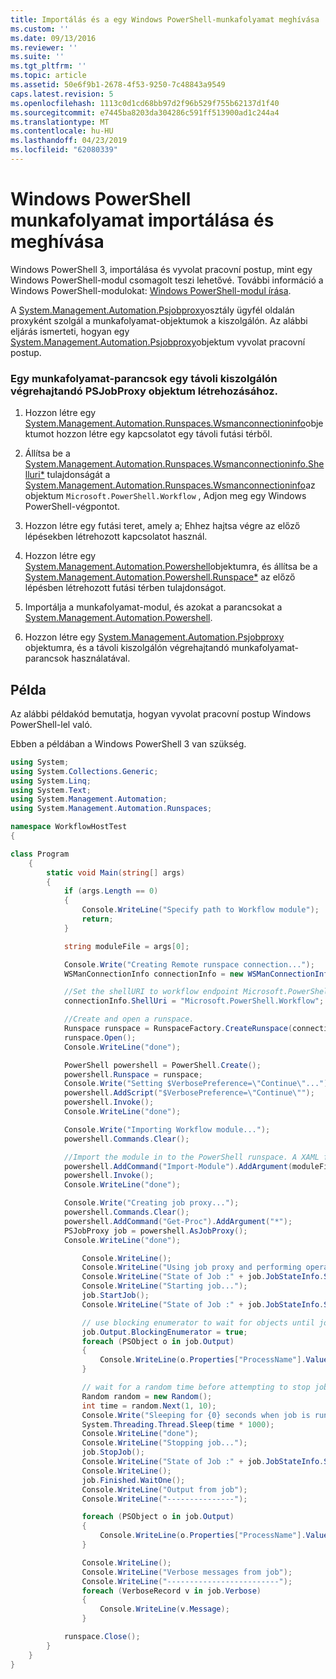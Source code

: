 ```yaml
---
title: Importálás és a egy Windows PowerShell-munkafolyamat meghívása |} A Microsoft Docs
ms.custom: ''
ms.date: 09/13/2016
ms.reviewer: ''
ms.suite: ''
ms.tgt_pltfrm: ''
ms.topic: article
ms.assetid: 50e6f9b1-2678-4f53-9250-7c48843a9549
caps.latest.revision: 5
ms.openlocfilehash: 1113c0d1cd68bb97d2f96b529f755b62137d1f40
ms.sourcegitcommit: e7445ba8203da304286c591ff513900ad1c244a4
ms.translationtype: MT
ms.contentlocale: hu-HU
ms.lasthandoff: 04/23/2019
ms.locfileid: "62080339"
---
```

# <a name="importing-and-invoking-a-windows-powershell-workflow"></a>Windows PowerShell munkafolyamat importálása és meghívása

Windows PowerShell 3, importálása és vyvolat pracovní postup, mint egy Windows PowerShell-modul csomagolt teszi lehetővé. További információ a Windows PowerShell-modulokat: [Windows PowerShell-modul írása](../module/writing-a-windows-powershell-module.md).

A [System.Management.Automation.Psjobproxy](/dotnet/api/System.Management.Automation.PSJobProxy)osztály ügyfél oldalán proxyként szolgál a munkafolyamat-objektumok a kiszolgálón. Az alábbi eljárás ismerteti, hogyan egy [System.Management.Automation.Psjobproxy](/dotnet/api/System.Management.Automation.PSJobProxy)objektum vyvolat pracovní postup.

### <a name="creating-a-psjobproxy-object-to-execute-workflow-commands-on-a-remote-server"></a>Egy munkafolyamat-parancsok egy távoli kiszolgálón végrehajtandó PSJobProxy objektum létrehozásához.

1. Hozzon létre egy [System.Management.Automation.Runspaces.Wsmanconnectioninfo](/dotnet/api/System.Management.Automation.Runspaces.WSManConnectionInfo)objektumot hozzon létre egy kapcsolatot egy távoli futási térből.

2. Állítsa be a [System.Management.Automation.Runspaces.Wsmanconnectioninfo.Shelluri*](/dotnet/api/System.Management.Automation.Runspaces.WSManConnectionInfo.ShellUri) tulajdonságát a [System.Management.Automation.Runspaces.Wsmanconnectioninfo](/dotnet/api/System.Management.Automation.Runspaces.WSManConnectionInfo)az objektum `Microsoft.PowerShell.Workflow` , Adjon meg egy Windows PowerShell-végpontot.

3. Hozzon létre egy futási teret, amely a; Ehhez hajtsa végre az előző lépésekben létrehozott kapcsolatot használ.

4. Hozzon létre egy [System.Management.Automation.Powershell](/dotnet/api/System.Management.Automation.PowerShell)objektumra, és állítsa be a [System.Management.Automation.Powershell.Runspace*](/dotnet/api/System.Management.Automation.PowerShell.Runspace) az előző lépésben létrehozott futási térben tulajdonságot.

5. Importálja a munkafolyamat-modul, és azokat a parancsokat a [System.Management.Automation.Powershell](/dotnet/api/System.Management.Automation.PowerShell).

6. Hozzon létre egy [System.Management.Automation.Psjobproxy](/dotnet/api/System.Management.Automation.PSJobProxy) objektumra, és a távoli kiszolgálón végrehajtandó munkafolyamat-parancsok használatával.

## <a name="example"></a>Példa

Az alábbi példakód bemutatja, hogyan vyvolat pracovní postup Windows PowerShell-lel való.

Ebben a példában a Windows PowerShell 3 van szükség.

```csharp
using System;
using System.Collections.Generic;
using System.Linq;
using System.Text;
using System.Management.Automation;
using System.Management.Automation.Runspaces;

namespace WorkflowHostTest
{

class Program
    {
        static void Main(string[] args)
        {
            if (args.Length == 0)
            {
                Console.WriteLine("Specify path to Workflow module");
                return;
            }

            string moduleFile = args[0];

            Console.Write("Creating Remote runspace connection...");
            WSManConnectionInfo connectionInfo = new WSManConnectionInfo();

            //Set the shellURI to workflow endpoint Microsoft.PowerShell.Workflow
            connectionInfo.ShellUri = "Microsoft.PowerShell.Workflow";

            //Create and open a runspace.
            Runspace runspace = RunspaceFactory.CreateRunspace(connectionInfo);
            runspace.Open();
            Console.WriteLine("done");

            PowerShell powershell = PowerShell.Create();
            powershell.Runspace = runspace;
            Console.Write("Setting $VerbosePreference=\"Continue\"...");
            powershell.AddScript("$VerbosePreference=\"Continue\"");
            powershell.Invoke();
            Console.WriteLine("done");

            Console.Write("Importing Workflow module...");
            powershell.Commands.Clear();

            //Import the module in to the PowerShell runspace. A XAML file could also be imported directly by using Import-Module.
            powershell.AddCommand("Import-Module").AddArgument(moduleFile);
            powershell.Invoke();
            Console.WriteLine("done");

            Console.Write("Creating job proxy...");
            powershell.Commands.Clear();
            powershell.AddCommand("Get-Proc").AddArgument("*");
            PSJobProxy job = powershell.AsJobProxy();
            Console.WriteLine("done");

                Console.WriteLine();
                Console.WriteLine("Using job proxy and performing operations...");
                Console.WriteLine("State of Job :" + job.JobStateInfo.State.ToString());
                Console.WriteLine("Starting job...");
                job.StartJob();
                Console.WriteLine("State of Job :" + job.JobStateInfo.State.ToString());

                // use blocking enumerator to wait for objects until job finishes
                job.Output.BlockingEnumerator = true;
                foreach (PSObject o in job.Output)
                {
                    Console.WriteLine(o.Properties["ProcessName"].Value.ToString());
                }

                // wait for a random time before attempting to stop job
                Random random = new Random();
                int time = random.Next(1, 10);
                Console.Write("Sleeping for {0} seconds when job is running on another thread...", time);
                System.Threading.Thread.Sleep(time * 1000);
                Console.WriteLine("done");
                Console.WriteLine("Stopping job...");
                job.StopJob();
                Console.WriteLine("State of Job :" + job.JobStateInfo.State.ToString());
                Console.WriteLine();
                job.Finished.WaitOne();
                Console.WriteLine("Output from job");
                Console.WriteLine("---------------");

                foreach (PSObject o in job.Output)
                {
                    Console.WriteLine(o.Properties["ProcessName"].Value.ToString());
                }

                Console.WriteLine();
                Console.WriteLine("Verbose messages from job");
                Console.WriteLine("-------------------------");
                foreach (VerboseRecord v in job.Verbose)
                {
                    Console.WriteLine(v.Message);
                }

            runspace.Close();
        }
    }
}

```